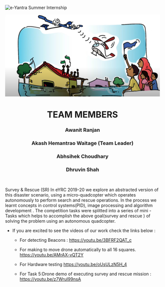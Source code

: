 ![e-Yantra Summer Internship](http://www.e-yantra.org/img/EyantraLogoLarge.png)

<img src="./Eyntra_SR_Theme.png">
<center>
         
# TEAM MEMBERS 

### Awanit Ranjan
### Akash Hemantrao Waitage (Team Leader) 
### Abhsihek Choudhary 
### Dhruvin Shah 
</center>

<br>
<hl>



<p>
Survey &amp; Rescue (SR) In eYRC 2019-20 we explore an abstracted version of this disaster scenario, using a micro-quadcopter which operates autonomously to perform search and rescue operations. In the process we learnt concepts in control systems(PID), image processing and algorithm development . The competition tasks were splitted into a series of mini - Tasks which helps to accomplish the above goal(survey and rescue ) of solving the problem using an autonomous quadcopter.
</p>



+ If you are excited to see the videos of our work check the links below : 

   + For detecting Beacons : https://youtu.be/3BFRF2QAT_c

   + For making to move drone automatically to all 16 squares.   https://youtu.be/AMrAX-vQT2Y

   + For Hardware testing   https://youtu.be/oUsULzN5H_4

   + For Task 5:Drone demo of executing survey and rescue mission :  https://youtu.be/z7WruI99nsA
